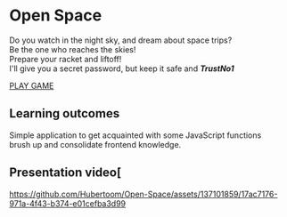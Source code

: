 # Open Space 

Do you watch in the night sky, and dream about space trips? <br/>
Be the one who reaches the skies! <br/>
Prepare your racket and liftoff! <br/>
I'll give you a secret password, but keep it safe and ***TrustNo1*** <br/>

[PLAY GAME](https://hubertoom.github.io/Open-Space/)
## Learning outcomes
Simple application to get acquainted with some JavaScript functions <br/>
brush up and consolidate frontend knowledge. <br/>

## Presentation video[
https://github.com/Hubertoom/Open-Space/assets/137101859/17ac7176-971a-4f43-b374-e01cefba3d99
